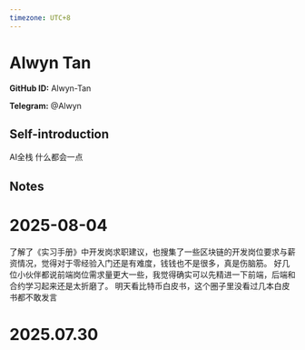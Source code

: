 ```yaml
---
timezone: UTC+8
---
```


# Alwyn Tan

**GitHub ID:** Alwyn-Tan

**Telegram:** @Alwyn

## Self-introduction

AI全栈 什么都会一点

## Notes

<!-- Content_START -->
# 2025-08-04

了解了《实习手册》中开发岗求职建议，也搜集了一些区块链的开发岗位要求与薪资情况，觉得对于零经验入门还是有难度，钱钱也不是很多，真是伤脑筋。
好几位小伙伴都说前端岗位需求量更大一些，我觉得确实可以先精进一下前端，后端和合约学习起来还是太折磨了。
明天看比特币白皮书，这个圈子里没看过几本白皮书都不敢发言


# 2025.07.30


<!-- Content_END -->
